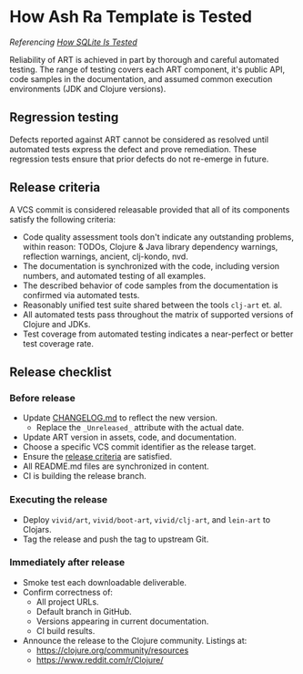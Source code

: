 # How Ash Ra Template is Tested

_Referencing [How SQLite Is Tested](https://www.sqlite.org/testing.html)_

Reliability of ART is achieved in part by thorough and careful automated testing.
The range of testing covers each ART component, it's public API, code samples in the documentation, and assumed common execution environments (JDK and Clojure versions).

## Regression testing

Defects reported against ART cannot be considered as resolved until automated tests express the defect and prove remediation.
These regression tests ensure that prior defects do not re-emerge in future.



## Release criteria

A VCS commit is considered releasable provided that all of its components satisfy the following criteria:

- Code quality assessment tools don't indicate any outstanding problems, within reason: TODOs, Clojure & Java library dependency warnings, reflection warnings, ancient, clj-kondo, nvd.
- The documentation is synchronized with the code, including version numbers, and automated testing of all examples.
- The described behavior of code samples from the documentation is confirmed via automated tests.
- Reasonably unified test suite shared between the tools `clj-art` et. al.
- All automated tests pass throughout the matrix of supported versions of Clojure and JDKs.
- Test coverage from automated testing indicates a near-perfect or better test coverage rate.



## Release checklist

### Before release
- Update [CHANGELOG.md](CHANGELOG.md) to reflect the new version.
  - Replace the ``_Unreleased_`` attribute with the actual date.
- Update ART version in assets, code, and documentation.
- Choose a specific VCS commit identifier as the release target.
- Ensure the [release criteria](QUALITY.md) are satisfied.
- All README.md files are synchronized in content.
- CI is building the release branch.

### Executing the release
- Deploy `vivid/art`, `vivid/boot-art`, `vivid/clj-art`, and `lein-art` to Clojars.
- Tag the release and push the tag to upstream Git.

### Immediately after release
- Smoke test each downloadable deliverable.
- Confirm correctness of:
  - All project URLs.
  - Default branch in GitHub.
  - Versions appearing in current documentation.
  - CI build results.
- Announce the release to the Clojure community. Listings at:
  - https://clojure.org/community/resources
  - https://www.reddit.com/r/Clojure/
